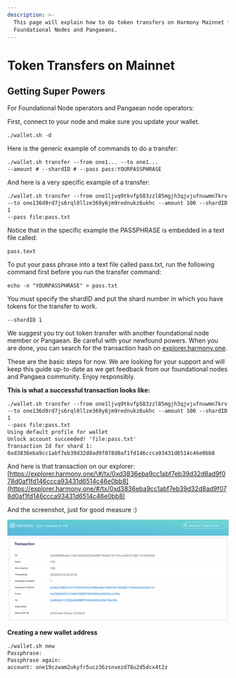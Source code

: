 ```yaml
---
description: >-
  This page will explain how to do token transfers on Harmony Mainnet for
  Foundational Nodes and Pangaeans.
---
```


# Token Transfers on Mainnet

## Getting Super Powers

For Foundational Node operators and Pangaean node operators:

First, connect to your node and make sure you update your wallet.

```text
./wallet.sh -d
```

Here is the generic example of commands to do a transfer:

```text
./wallet.sh transfer --from one1... --to one1... 
--amount # --shardID # --pass pass:YOURPASSPHRASE
```

And here is a very specific example of a transfer:

```text
./wallet.sh transfer --from one1ljvq9tkvfp583zzl85mgjh3qjvjufnuwmn7krv 
--to one136d9rd7js6rql0llze369y6jm9rednukz6ukhc --amount 100 --shardID 1 
--pass file:pass.txt
```

Notice that in the specific example the PASSPHRASE is embedded in a text file called:

```text
pass.text
```

To put your pass phrase into a text file called pass.txt, run the following command first before you run the transfer command:

```text
echo -n "YOURPASSPHRASE" > pass.txt
```

You must specify the shardID and put the shard number in which you have tokens for the transfer to work.

```text
--shardID 1
```

We suggest you try out token transfer with another foundational node member or Pangaean. Be careful with your newfound powers. When you are done, you can search for the transaction hash on [explorer.harmony.one](https://explorer.harmony.one).

These are the basic steps for now. We are looking for your support and will keep this guide up-to-date as we get feedback from our foundational nodes and Pangaea community. Enjoy responsibly.

**This is what a successful transaction looks like:**

```text
./wallet.sh transfer --from one1ljvq9tkvfp583zzl85mgjh3qjvjufnuwmn7krv 
--to one136d9rd7js6rql0llze369y6jm9rednukz6ukhc --amount 100 --shardID 1 
--pass file:pass.txt
Using default profile for wallet
Unlock account succeeded! 'file:pass.txt'
Transaction Id for shard 1: 
0xd3836eba9cc1abf7eb39d32d8ad9f078d0af1fd146ccca93431d6514c46e0bb8
```

And here is that transaction on our explorer: [https://explorer.harmony.one/\#/tx/0xd3836eba9cc1abf7eb39d32d8ad9f078d0af1fd146ccca93431d6514c46e0bb8](https://explorer.harmony.one/#/tx/0xd3836eba9cc1abf7eb39d32d8ad9f078d0af1fd146ccca93431d6514c46e0bb8)

And the screenshot, just for good measure :\)

![](../.gitbook/assets/image-33.png)

**Creating a new wallet address**

```text
./wallet.sh new 
Passphrase: 
Passphrase again: 
account: one19czwam2ukyfr5ucz36zsnvezd78u2d5dcx4t2z
```

